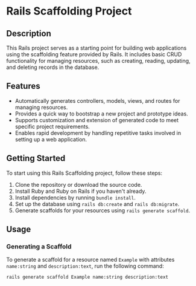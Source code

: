 # Rails Scaffolding Project

## Description
This Rails project serves as a starting point for building web applications using the scaffolding feature provided by Rails. It includes basic CRUD functionality for managing resources, such as creating, reading, updating, and deleting records in the database.

## Features
- Automatically generates controllers, models, views, and routes for managing resources.
- Provides a quick way to bootstrap a new project and prototype ideas.
- Supports customization and extension of generated code to meet specific project requirements.
- Enables rapid development by handling repetitive tasks involved in setting up a web application.

## Getting Started
To start using this Rails Scaffolding project, follow these steps:

1. Clone the repository or download the source code.
2. Install Ruby and Ruby on Rails if you haven't already.
3. Install dependencies by running `bundle install`.
4. Set up the database using `rails db:create` and `rails db:migrate`.
5. Generate scaffolds for your resources using `rails generate scaffold`.

## Usage
### Generating a Scaffold
To generate a scaffold for a resource named `Example` with attributes `name:string` and `description:text`, run the following command:

```bash
rails generate scaffold Example name:string description:text
